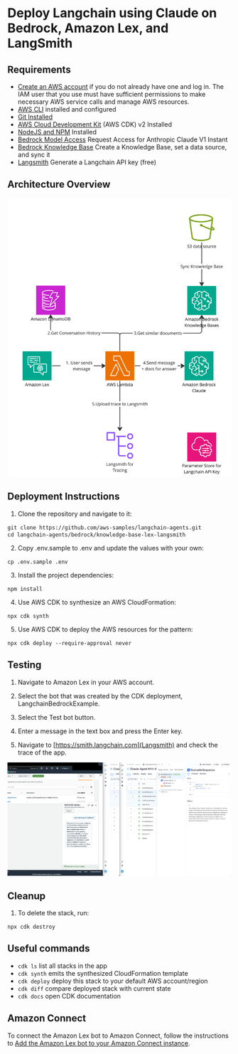 # Deploy Langchain using Claude on Bedrock, Amazon Lex, and LangSmith

## Requirements

- [Create an AWS account](https://portal.aws.amazon.com/gp/aws/developer/registration/index.html) if you do not already have one and log in. The IAM user that you use must have sufficient permissions to make necessary AWS service calls and manage AWS resources.
- [AWS CLI](https://docs.aws.amazon.com/cli/latest/userguide/install-cliv2.html) installed and configured
- [Git Installed](https://git-scm.com/book/en/v2/Getting-Started-Installing-Git)
- [AWS Cloud Development Kit](https://docs.aws.amazon.com/cdk/v2/guide/getting_started.html) (AWS CDK) v2 Installed
- [NodeJS and NPM](https://nodejs.org/en/download/) Installed
- [Bedrock Model Access](https://docs.aws.amazon.com/bedrock/latest/userguide/model-access.html) Request Access for Anthropic Claude V1 Instant
- [Bedrock Knowledge Base](https://docs.aws.amazon.com/bedrock/latest/userguide/knowledge-base.html) Create a Knowledge Base, set a data source, and sync it
- [Langsmith](https://python.langchain.com/docs/get_started/quickstart) Generate a Langchain API key (free)

## Architecture Overview
![Alt text](./architecture_diagram.jpg?raw=true "Architecture")

## Deployment Instructions

1. Clone the repository and navigate to it:

```
git clone https://github.com/aws-samples/langchain-agents.git
cd langchain-agents/bedrock/knowledge-base-lex-langsmith
```

2. Copy .env.sample to .env and update the values with your own:

```
cp .env.sample .env
```

3. Install the project dependencies:

```
npm install
```

4. Use AWS CDK to synthesize an AWS CloudFormation:

```
npx cdk synth
```

5. Use AWS CDK to deploy the AWS resources for the pattern:

```
npx cdk deploy --require-approval never
```

## Testing

1. Navigate to Amazon Lex in your AWS account.

2. Select the bot that was created by the CDK deployment, LangchainBedrockExample.

3. Select the Test bot button.

4. Enter a message in the text box and press the Enter key.

5. Navigate to [https://smith.langchain.com](Langsmith) and check the trace of the app.

![Alt text](./langsmith_trace.png?raw=true "LangSmith trace")

## Cleanup

1. To delete the stack, run:

```
npx cdk destroy
```

## Useful commands

- `cdk ls` list all stacks in the app
- `cdk synth` emits the synthesized CloudFormation template
- `cdk deploy` deploy this stack to your default AWS account/region
- `cdk diff` compare deployed stack with current state
- `cdk docs` open CDK documentation

## Amazon Connect

To connect the Amazon Lex bot to Amazon Connect, follow the instructions to [Add the Amazon Lex bot to your Amazon Connect instance](https://docs.aws.amazon.com/connect/latest/adminguide/amazon-lex.html#lex-bot-add-to-connect).
